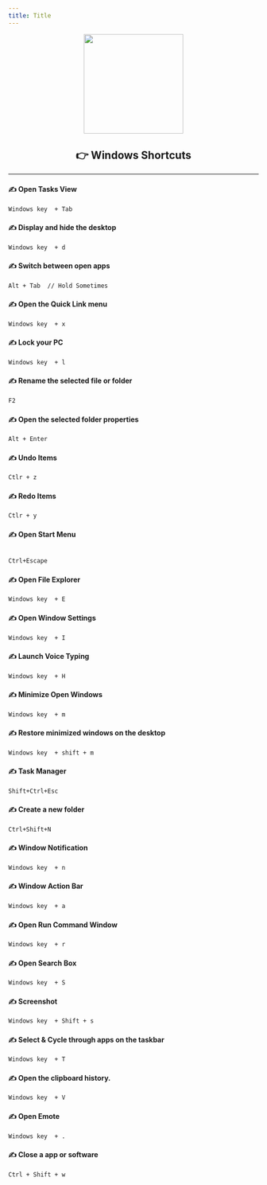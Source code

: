 ```yaml
---
title: Title
---
```



<div align="center">
	<img height="200" src="https://user-images.githubusercontent.com/25181517/186884150-05e9ff6d-340e-4802-9533-2c3f02363ee3.png" />
</div>

<div align="center">
    <h2> 👉 Windows Shortcuts
    </h2>
</div>

<hr>

#### ✍️ Open Tasks View

```bash
Windows key  + Tab
```

#### ✍️ Display and hide the desktop

```bash
Windows key  + d
```

#### ✍️ Switch between open apps

```bash
Alt + Tab  // Hold Sometimes
```

#### ✍️ Open the Quick Link menu

```bash
Windows key  + x
```

#### ✍️ Lock your PC

```bash
Windows key  + l
```

#### ✍️ Rename the selected file or folder

```bash
F2
```

#### ✍️ Open the selected folder properties

```bash
Alt + Enter
```

#### ✍️ Undo Items

```bash
Ctlr + z
```
#### ✍️ Redo Items

```bash
Ctlr + y
```

#### ✍️ Open Start Menu

```bash

Ctrl+Escape
```

#### ✍️ Open File Explorer

```bash
Windows key  + E
```

#### ✍️ Open Window Settings

```bash
Windows key  + I
```

#### ✍️ Launch Voice Typing

```bash
Windows key  + H
```

#### ✍️ Minimize Open Windows

```bash
Windows key  + m
```

#### ✍️ Restore minimized windows on the desktop

```bash
Windows key  + shift + m
```

#### ✍️ Task Manager

```bash
Shift+Ctrl+Esc
```

#### ✍️ Create a new folder

```bash
Ctrl+Shift+N
```

#### ✍️ Window Notification

```bash
Windows key  + n
```

#### ✍️ Window Action Bar

```bash
Windows key  + a
```

#### ✍️ Open Run Command Window

```bash
Windows key  + r
```

#### ✍️ Open Search Box

```bash
Windows key  + S
```

#### ✍️ Screenshot

```bash
Windows key  + Shift + s
```

#### ✍️ Select & Cycle through apps on the taskbar

```bash
Windows key  + T
```

#### ✍️ Open the clipboard history. 

```bash
Windows key  + V
```
#### ✍️ Open Emote

```bash
Windows key  + .
```
#### ✍️ Close a app or software

```bash
Ctrl + Shift + w
```

